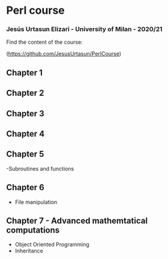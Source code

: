 # Perl course

### Jesús Urtasun Elizari - University of Milan - 2020/21

Find the content of the course:

(https://github.com/JesusUrtasun/PerlCourse)

## Chapter 1


## Chapter 2


## Chapter 3


## Chapter 4

## Chapter 5
-Subroutines and functions

## Chapter 6
- File manipulation

## Chapter 7 - Advanced mathemtatical computations
- Object Oriented Programming
- Inheritance
